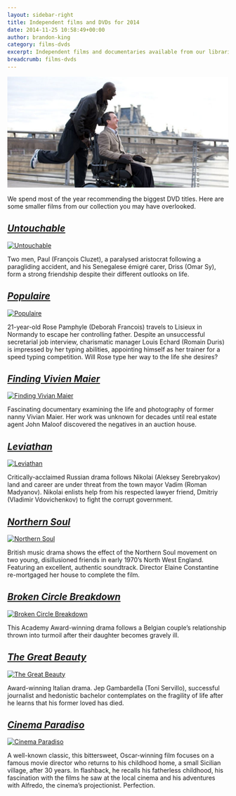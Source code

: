 ```yaml
---
layout: sidebar-right
title: Independent films and DVDs for 2014
date: 2014-11-25 10:58:49+00:00
author: brandon-king
category: films-dvds
excerpt: Independent films and documentaries available from our libraries.
breadcrumb: films-dvds
---
```

![Untouchable](/images/featured/featured-untouchable.jpg)

We spend most of the year recommending the biggest DVD titles. Here are some smaller films from our collection you may have overlooked.

## [<cite>Untouchable</cite>](http://suffolk.spydus.co.uk/cgi-bin/spydus.exe/ENQ/OPAC/BIBENQ/15551506?QRY=CTIBIB%3C%20IRN(17248807)&QRYTEXT=Untouchable%20%5Bvideorecording%5D)

[![Untouchable](http://suffolklibraries.co.uk/wp-content/uploads/2014/11/untouchable.jpg)](http://suffolk.spydus.co.uk/cgi-bin/spydus.exe/ENQ/OPAC/BIBENQ/15551506?QRY=CTIBIB%3C%20IRN(17248807)&QRYTEXT=Untouchable%20%5Bvideorecording%5D)

Two men, Paul (François Cluzet), a paralysed aristocrat following a paragliding accident, and his Senegalese émigré carer, Driss (Omar Sy), form a strong friendship despite their different outlooks on life.

## [<cite>Populaire</cite>](http://suffolk.spydus.co.uk/cgi-bin/spydus.exe/ENQ/OPAC/BIBENQ/15551848?QRY=CTIBIB%3C%20IRN(25012637)&QRYTEXT=Populaire%20%5Bvideorecording%5D)

[![Populaire](http://suffolklibraries.co.uk/wp-content/uploads/2014/11/populaire.jpg)](http://suffolk.spydus.co.uk/cgi-bin/spydus.exe/ENQ/OPAC/BIBENQ/15551848?QRY=CTIBIB%3C%20IRN(25012637)&QRYTEXT=Populaire%20%5Bvideorecording%5D)

21-year-old Rose Pamphyle (Deborah Francois) travels to Lisieux in Normandy to escape her controlling father. Despite an unsuccessful secretarial job interview, charismatic manager Louis Echard (Romain Duris) is impressed by her typing abilities, appointing himself as her trainer for a speed typing competition. Will Rose type her way to the life she desires?

## [<cite>Finding Vivien Maier</cite>](http://suffolk.spydus.co.uk/cgi-bin/spydus.exe/ENQ/OPAC/BIBENQ/15553386?QRY=CTIBIB%3C%20IRN(42386010)&QRYTEXT=Finding%20Vivian%20Maier%20%5Bvideorecording%5D)

[![Finding Vivian Maier](http://suffolklibraries.co.uk/wp-content/uploads/2014/11/findingvivianmaier.jpg)](http://suffolk.spydus.co.uk/cgi-bin/spydus.exe/ENQ/OPAC/BIBENQ/15553386?QRY=CTIBIB%3C%20IRN(42386010)&QRYTEXT=Finding%20Vivian%20Maier%20%5Bvideorecording%5D)

Fascinating documentary examining the life and photography of former nanny Vivian Maier. Her work was unknown for decades until real estate agent John Maloof discovered the negatives in an auction house.

## [<cite>Leviathan</cite>](http://suffolk.spydus.co.uk/cgi-bin/spydus.exe/ENQ/OPAC/BIBENQ/15554306?QRY=CTIBIB%3C%20IRN(16111601)&QRYTEXT=Leviathan%20%5Bvideorecording%5D)

[![Leviathan](http://suffolklibraries.co.uk/wp-content/uploads/2014/11/leviathandvd.jpg)](http://suffolk.spydus.co.uk/cgi-bin/spydus.exe/ENQ/OPAC/BIBENQ/15554306?QRY=CTIBIB%3C%20IRN(16111601)&QRYTEXT=Leviathan%20%5Bvideorecording%5D)

Critically-acclaimed Russian drama follows Nikolai (Aleksey Serebryakov) land and career are under threat from the town mayor Vadim (Roman Madyanov). Nikolai enlists help from his respected lawyer friend, Dmitriy (Vladimir Vdovichenkov) to fight the corrupt government.

## [<cite>Northern Soul</cite>](http://suffolk.spydus.co.uk/cgi-bin/spydus.exe/ENQ/OPAC/BIBENQ/15554904?QRY=CTIBIB%3C%20IRN(42388055)&QRYTEXT=Northern%20soul%20%5Bvideorecording%5D)

[![Northern Soul](http://suffolklibraries.co.uk/wp-content/uploads/2014/11/northernsoulfilm.jpg)](http://suffolk.spydus.co.uk/cgi-bin/spydus.exe/ENQ/OPAC/BIBENQ/15554904?QRY=CTIBIB%3C%20IRN(42388055)&QRYTEXT=Northern%20soul%20%5Bvideorecording%5D)

British music drama shows the effect of the Northern Soul movement on two young, disillusioned friends in early 1970&#8217;s North West England. Featuring an excellent, authentic soundtrack. Director Elaine Constantine re-mortgaged her house to complete the film.

## [<cite>Broken Circle Breakdown</cite>](http://suffolk.spydus.co.uk/cgi-bin/spydus.exe/ENQ/OPAC/BIBENQ/15555860?QRY=CTIBIB%3C%20IRN(19765815)&QRYTEXT=The%20broken%20circle%20breakdown%20%5Bvideorecording%5D)

[![Broken Circle Breakdown](http://suffolklibraries.co.uk/wp-content/uploads/2014/11/brokencircle.jpg)](http://suffolk.spydus.co.uk/cgi-bin/spydus.exe/ENQ/OPAC/BIBENQ/15555860?QRY=CTIBIB%3C%20IRN(19765815)&QRYTEXT=The%20broken%20circle%20breakdown%20%5Bvideorecording%5D)

This Academy Award-winning drama follows a Belgian couple&#8217;s relationship thrown into turmoil after their daughter becomes gravely ill.

## [<cite>The Great Beauty</cite>](http://suffolk.spydus.co.uk/cgi-bin/spydus.exe/ENQ/OPAC/BIBENQ/15556676?QRY=CTIBIB%3C%20IRN(27790566)&QRYTEXT=The%20great%20beauty%20%5Bvideorecording%5D)

[![The Great Beauty](http://suffolklibraries.co.uk/wp-content/uploads/2014/11/greatbeauty.jpg)](http://suffolk.spydus.co.uk/cgi-bin/spydus.exe/ENQ/OPAC/BIBENQ/15556676?QRY=CTIBIB%3C%20IRN(27790566)&QRYTEXT=The%20great%20beauty%20%5Bvideorecording%5D)

Award-winning Italian drama. Jep Gambardella (Toni Servillo), successful journalist and hedonistic bachelor contemplates on the fragility of life after he learns that his former loved has died.

## [<cite>Cinema Paradiso</cite>](http://suffolk.spydus.co.uk/cgi-bin/spydus.exe/ENQ/OPAC/BIBENQ/15557705?QRY=CTIBIB%3C%20IRN(23532006)&QRYTEXT=Cinema%20Paradiso%20%5Bvideorecording%5D)

[![Cinema Paradiso](http://suffolklibraries.co.uk/wp-content/uploads/2014/11/cinemaparadiso.jpg)](http://suffolk.spydus.co.uk/cgi-bin/spydus.exe/ENQ/OPAC/BIBENQ/15557705?QRY=CTIBIB%3C%20IRN(23532006)&QRYTEXT=Cinema%20Paradiso%20%5Bvideorecording%5D)

A well-known classic, this bittersweet, Oscar-winning film focuses on a famous movie director who returns to his childhood home, a small Sicilian village, after 30 years. In flashback, he recalls his fatherless childhood, his fascination with the films he saw at the local cinema and his adventures with Alfredo, the cinema&#8217;s projectionist. Perfection.

